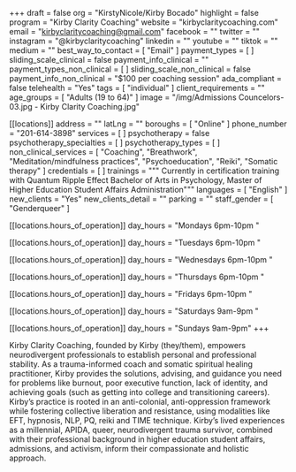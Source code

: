 +++
draft = false
org = "KirstyNicole/Kirby Bocado"
highlight = false
program = "Kirby Clarity Coaching"
website = "kirbyclaritycoaching.com"
email = "kirbyclaritycoaching@gmail.com"
facebook = ""
twitter = ""
instagram = "@kirbyclaritycoaching"
linkedin = ""
youtube = ""
tiktok = ""
medium = ""
best_way_to_contact = [ "Email" ]
payment_types = [ ]
sliding_scale_clinical = false
payment_info_clinical = ""
payment_types_non_clinical = [ ]
sliding_scale_non_clinical = false
payment_info_non_clinical = "$100 per coaching session"
ada_compliant = false
telehealth = "Yes"
tags = [ "individual" ]
client_requirements = ""
age_groups = [ "Adults (19 to 64)" ]
image = "/img/Admissions Councelors-03.jpg - Kirby Clarity Coaching.jpg"

[[locations]]
address = ""
latLng = ""
boroughs = [ "Online" ]
phone_number = "201-614-3898"
services = [ ]
psychotherapy = false
psychotherapy_specialties = [ ]
psychotherapy_types = [ ]
non_clinical_services = [
  "Coaching",
  "Breathwork",
  "Meditation/mindfulness practices",
  "Psychoeducation",
  "Reiki",
  "Somatic therapy"
]
credentials = [ ]
trainings = """
Currently in certification training with Quantum Ripple Effect
Bachelor of Arts in Psychology, Master of Higher Education Student Affairs Administration"""
languages = [ "English" ]
new_clients = "Yes"
new_clients_detail = ""
parking = ""
staff_gender = [ "Genderqueer" ]

  [[locations.hours_of_operation]]
  day_hours = "Mondays 6pm-10pm  "

  [[locations.hours_of_operation]]
  day_hours = "Tuesdays 6pm-10pm  "

  [[locations.hours_of_operation]]
  day_hours = "Wednesdays 6pm-10pm  "

  [[locations.hours_of_operation]]
  day_hours = "Thursdays 6pm-10pm  "

  [[locations.hours_of_operation]]
  day_hours = "Fridays 6pm-10pm  "

  [[locations.hours_of_operation]]
  day_hours = "Saturdays 9am-9pm  "

  [[locations.hours_of_operation]]
  day_hours = "Sundays 9am-9pm"
+++

Kirby Clarity Coaching, founded by Kirby (they/them), empowers neurodivergent professionals to establish personal and professional stability. As a trauma-informed coach and somatic spiritual healing practitioner, Kirby provides the solutions, advising, and guidance you need for problems like burnout, poor executive function, lack of identity, and achieving goals (such as getting into college and transitioning careers). Kirby’s practice is rooted in an anti-colonial, anti-oppression framework while fostering collective liberation and resistance, using modalities like EFT, hypnosis, NLP, PQ, reiki and TIME technique. Kirby’s lived experiences as a millennial, APIDA, queer, neurodivergent trauma survivor, combined with their professional background in higher education student affairs, admissions, and activism, inform their compassionate and holistic approach.
